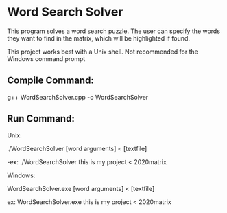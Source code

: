 # Word Search Solver
This program solves a word search puzzle. The user can specify the words they want to find in the matrix, which will be highlighted if found.

This project works best with a Unix shell. Not recommended for the Windows command prompt

## Compile Command:
g++ WordSearchSolver.cpp -o WordSearchSolver

## Run Command:
Unix: 

./WordSearchSolver [word arguments] < [textfile]

-ex: ./WordSearchSolver this is my project < 2020matrix


Windows:

WordSearchSolver.exe [word arguments] < [textfile]

ex: WordSearchSolver.exe this is my project < 2020matrix